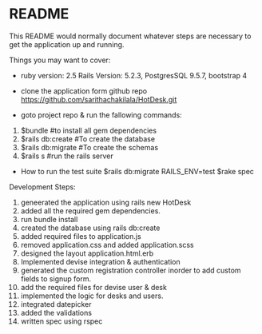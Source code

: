 # README

This README would normally document whatever steps are necessary to get the
application up and running.

Things you may want to cover:

* ruby version: 2.5 Rails Version: 5.2.3, PostgresSQL 9.5.7, bootstrap 4

* clone the application form github repo https://github.com/sarithachakilala/HotDesk.git

* goto project repo & run the fallowing commands:

1) $bundle #to install all gem dependencies
2) $rails db:create #To create the database
3) $rails db:migrate #To create the schemas
4) $rails s #run the rails server

* How to run the test suite
$rails db:migrate RAILS_ENV=test
$rake spec

Development Steps:

1) geneerated the application using rails new HotDesk
2) added all the required gem dependencies.
3) run bundle install
4) created the database using rails db:create
4) added required files to application.js
5) removed application.css and added application.scss
6) designed the layout application.html.erb
7) Implemented devise integration & authentication
8) generated the custom registration controller inorder to add custom fields to signup form.
9) add the required files for devise user & desk
10) implemented the logic for desks and users.
11) integrated datepicker
11) added the validations
12) written spec using rspec


